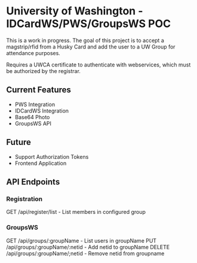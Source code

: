 # University of Washington - IDCardWS/PWS/GroupsWS POC

This is a work in progress.  The goal of this project is to accept a magstrip/rfid from a Husky Card and add the user to a UW Group for attendance purposes.

Requires a UWCA certificate to authenticate with webservices, which must be authorized by the registrar.

## Current Features
- PWS Integration
- IDCardWS Integration
- Base64 Photo
- GroupsWS API

## Future
- Support Authorization Tokens
- Frontend Application

## API Endpoints

### Registration
GET /api/register/list - List members in configured group

### GroupsWS
GET /api/groups/:groupName - List users in groupName
PUT /api/groups/:groupName/:netid - Add netid to groupName
DELETE /api/groups/:groupName/;netid - Remove netid from groupname
